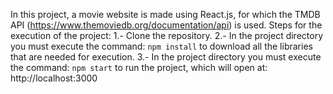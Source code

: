 In this project, a movie website is made using React.js, for which the TMDB API 
(https://www.themoviedb.org/documentation/api) is used.
Steps for the execution of the project:
1.- Clone the repository.
2.- In the project directory you must execute the command: `npm install` to download all the 
libraries that are needed for execution.
3.- In the project directory you must execute the command: `npm start` to run the project, 
which will open at: http://localhost:3000
